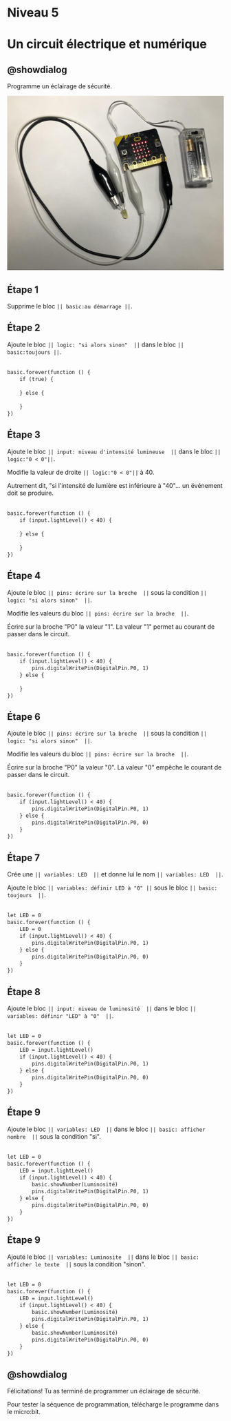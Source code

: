 # Niveau 5

# Un circuit électrique et numérique

## @showdialog 

Programme un éclairage de sécurité.
 
![CSSBF](https://github.com/sbergeroncp/mon-makecode/blob/master/atelier_f_1.jpg?raw=true) 

## Étape 1 

Supprime le bloc ``|| basic:au démarrage ||``. 

## Étape 2 

 Ajoute le bloc ``|| logic: "si alors sinon"  ||`` dans le bloc ``|| basic:toujours ||``. 
 

```blocks 

basic.forever(function () {
    if (true) {
    	
    } else {
    	
    }
})

``` 


## Étape 3 
 
Ajoute le bloc ``|| input: niveau d'intensité lumineuse  ||`` dans le bloc ``|| logic:"0 < 0"||``. 
 
Modifie la valeur de droite ``|| logic:"0 < 0"||`` à 40.

Autrement dit, "si l'intensité de lumière est inférieure à "40"... un événement doit se produire.
 
```blocks 

basic.forever(function () {
    if (input.lightLevel() < 40) {
    	
    } else {
    	
    }
})

``` 

## Étape 4 
 
Ajoute le bloc ``|| pins: écrire sur la broche  ||`` sous la condition ``|| logic: "si alors sinon"  ||``. 
 
Modifie les valeurs du bloc ``|| pins: écrire sur la broche  ||``.

Écrire sur la broche "P0" la valeur "1". La valeur "1" permet au courant de passer dans le circuit.

 
```blocks 

basic.forever(function () {
    if (input.lightLevel() < 40) {
        pins.digitalWritePin(DigitalPin.P0, 1)
    } else {
    	
    }
})

``` 

## Étape 6 
 
Ajoute le bloc ``|| pins: écrire sur la broche  ||`` sous la condition ``|| logic: "si alors sinon"  ||``. 
 
Modifie les valeurs du bloc ``|| pins: écrire sur la broche  ||``.

Écrire sur la broche "P0" la valeur "0". La valeur "0" empêche le courant de passer dans le circuit.

 
```blocks 

basic.forever(function () {
    if (input.lightLevel() < 40) {
        pins.digitalWritePin(DigitalPin.P0, 1)
    } else {
        pins.digitalWritePin(DigitalPin.P0, 0)
    }
})

``` 

## Étape 7 
 
Crée une ``|| variables: LED  ||`` et donne lui le nom ``|| variables: LED  ||``. 

Ajoute le bloc ``|| variables: définir LED à "0" ||`` sous le bloc ``|| basic: toujours  ||``. 

```blocks

let LED = 0
basic.forever(function () {
    LED = 0
    if (input.lightLevel() < 40) {
        pins.digitalWritePin(DigitalPin.P0, 1)
    } else {
        pins.digitalWritePin(DigitalPin.P0, 0)
    }
})

```

## Étape 8
 
Ajoute le bloc ``|| input: niveau de luminosité  ||`` dans le bloc ``|| variables: définir "LED" à "0"  ||``.

```blocks 

let LED = 0
basic.forever(function () {
    LED = input.lightLevel()
    if (input.lightLevel() < 40) {
        pins.digitalWritePin(DigitalPin.P0, 1)
    } else {
        pins.digitalWritePin(DigitalPin.P0, 0)
    }
})

``` 

## Étape 9
 
Ajoute le bloc ``|| variables: LED  ||`` dans le bloc ``|| basic: afficher nombre  ||`` sous la condition "si".

```blocks 

let LED = 0
basic.forever(function () {
    LED = input.lightLevel()
    if (input.lightLevel() < 40) {
        basic.showNumber(Luminosité)
        pins.digitalWritePin(DigitalPin.P0, 1)
    } else {
        pins.digitalWritePin(DigitalPin.P0, 0)
    }
})

``` 


## Étape 9
 
Ajoute le bloc ``|| variables: Luminosite  ||`` dans le bloc ``|| basic: afficher le texte  ||`` sous la condition "sinon".

```blocks 

let LED = 0
basic.forever(function () {
    LED = input.lightLevel()
    if (input.lightLevel() < 40) {
        basic.showNumber(Luminosité)
        pins.digitalWritePin(DigitalPin.P0, 1)
    } else {
        basic.showNumber(Luminosité)
        pins.digitalWritePin(DigitalPin.P0, 0)
    }
})

``` 

## @showdialog 

Félicitations! Tu as terminé de programmer un éclairage de sécurité.

Pour tester la séquence de programmation, télécharge le programme dans le micro:bit.

